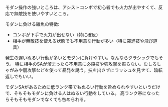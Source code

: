 モダン操作の強いところは、アシストコンボで初心者でも火力が出やすくて、反応で無敵技を使いやすいところ。

モダンに負ける雑魚の特徴:

- コンボが下手で火力が出せない（特に確反）
- 相手が無敵技を使える状態でも不用意な行動が多い（特に突進技や飛び道具）

発生の遅いぬるい行動が多いとモダンに負けやすい。なんならクラシックでもそう。
特に相手のSAが溜まったら不用意に必殺技や強攻撃を振らない。むしろしゃがみや弱攻撃などを使って暴発を誘う。技を出さずにラッシュを見せて、暗転返しでもいい。

モダンSAがあるために低ランク帯でもぬるい行動を咎められやすいというだけで、そもそもモダンに負ける人はぬるい行動をしている。
高ランク帯になったらそもそもモダンでなくても咎められる。
